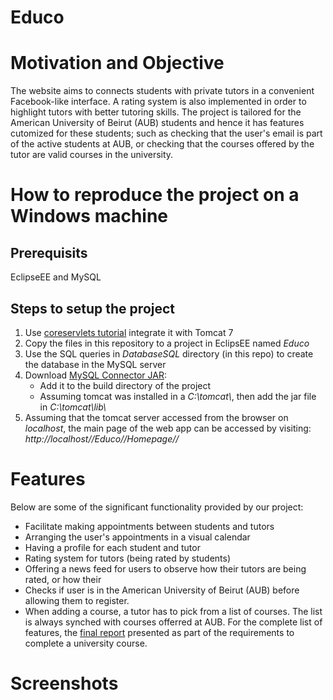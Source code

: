 # Educo

# Motivation and Objective
The website aims to connects students with private tutors in a convenient Facebook-like interface. A rating system is also implemented in order to highlight tutors with better tutoring skills. The project is tailored for the American University of Beirut (AUB) students and hence it has features cutomized for these students; such as checking that the user's email is part of the active students at AUB, or checking that the courses offered by the tutor are valid courses in the university.

# How to reproduce the project on a Windows machine
## Prerequisits
EclipseEE and MySQL
## Steps to setup the project
1. Use [coreservlets tutorial](http://www.coreservlets.com/Apache-Tomcat-Tutorial/tomcat-7-with-eclipse.html) integrate it with Tomcat 7
2. Copy the files in this repository to a project in EclipsEE named _Educo_
3. Use the SQL queries in _DatabaseSQL_ directory (in this repo) to create the database in the MySQL server
4. Download [MySQL Connector JAR](https://dev.mysql.com/downloads/connector/j/5.1.html):
    - Add it to the build directory of the project
    - Assuming tomcat was installed in a _C:\\tomcat\\_, then add the jar file in _C:\\tomcat\\lib\\_
5. Assuming that the tomcat server accessed from the browser on _localhost_, the main page of  the web app can be accessed by visiting: _http://localhost//Educo//Homepage//_

# Features
Below are some of the significant functionality provided by our project:
* Facilitate making appointments between students and tutors
* Arranging the user's appointments in a visual calendar
* Having a profile for each student and tutor
* Rating system for tutors (being rated by students)
* Offering a news feed for users to observe how their tutors are being rated, or how their 
* Checks if user is in the American University of Beirut (AUB) before allowing them to register.
* When adding a course, a tutor has to pick from a list of courses. The list is always synched with courses offerred at AUB.
For the complete list of features, the [final report]() presented as part of the requirements to complete a university course.

# Screenshots
